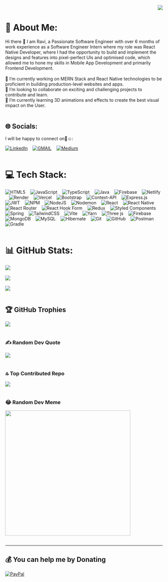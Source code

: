 <div align="right">

[![](https://visitcount.itsvg.in/api?id=rd273001&icon=5&color=6)](https://visitcount.itsvg.in)

</div>

# 💫 About Me:
Hi there 👋 I am Ravi, a Passionate Software Engineer with over 6 months of work experience as a Software Engineer Intern where my role was React Native Developer, where I had the opportunity to build and implement the designs and features into pixel-perfect UIs and optimised code, which allowed me to hone my skills in Mobile App Development and primarily Frontend Development.<br/><br/>🔭 I’m currently working on MERN Stack and React Native technologies to be proficient in building production-level websites and apps.<br/>👯 I’m looking to collaborate on exciting and challenging projects to contribute and learn.<br/>🌱 I’m currently learning 3D animations and effects to create the best visual impact on the User.   <br/><br/>

## 🌐 Socials:
I will be happy to connect on🤝☺️:

[![LinkedIn](https://img.shields.io/badge/LinkedIn-0077B5?style=for-the-badge&logo=linkedin&logoColor=white)](https://linkedin.com/in/https://www.linkedin.com/in/ravi-dubey-948130174) &nbsp;&nbsp; [![GMAIL](https://img.shields.io/badge/Gmail-D14836?style=for-the-badge&logo=gmail&logoColor=white)](mailto://rd273001@gmail.com) &nbsp;&nbsp; [![Medium](https://img.shields.io/badge/Medium-12100E?style=for-the-badge&logo=medium&logoColor=white)](https://medium.com/@rd273001)   <br/><br/>

# 💻 Tech Stack:
![HTML5](https://img.shields.io/badge/html5-%23E34F26.svg?style=for-the-badge&logo=html5&logoColor=white) &nbsp;&nbsp; ![JavaScript](https://img.shields.io/badge/javascript-%23323330.svg?style=for-the-badge&logo=javascript&logoColor=%23F7DF1E) &nbsp;&nbsp; ![TypeScript](https://img.shields.io/badge/typescript-%23007ACC.svg?style=for-the-badge&logo=typescript&logoColor=white) &nbsp;&nbsp; ![Java](https://img.shields.io/badge/java-%23ED8B00.svg?style=for-the-badge&logo=openjdk&logoColor=white) &nbsp;&nbsp; ![Firebase](https://img.shields.io/badge/firebase-%23039BE5.svg?style=for-the-badge&logo=firebase) &nbsp;&nbsp; ![Netlify](https://img.shields.io/badge/netlify-%23000000.svg?style=for-the-badge&logo=netlify&logoColor=#00C7B7) &nbsp;&nbsp; ![Render](https://img.shields.io/badge/Render-%46E3B7.svg?style=for-the-badge&logo=render&logoColor=white) &nbsp;&nbsp; ![Vercel](https://img.shields.io/badge/vercel-%23000000.svg?style=for-the-badge&logo=vercel&logoColor=white) &nbsp;&nbsp; ![Bootstrap](https://img.shields.io/badge/bootstrap-%238511FA.svg?style=for-the-badge&logo=bootstrap&logoColor=white) &nbsp;&nbsp; ![Context-API](https://img.shields.io/badge/Context--Api-000000?style=for-the-badge&logo=react) &nbsp;&nbsp; ![Express.js](https://img.shields.io/badge/express.js-%23404d59.svg?style=for-the-badge&logo=express&logoColor=%2361DAFB) &nbsp;&nbsp; ![JWT](https://img.shields.io/badge/JWT-black?style=for-the-badge&logo=JSON%20web%20tokens) &nbsp;&nbsp; ![NPM](https://img.shields.io/badge/NPM-%23CB3837.svg?style=for-the-badge&logo=npm&logoColor=white) &nbsp;&nbsp; ![NodeJS](https://img.shields.io/badge/node.js-6DA55F?style=for-the-badge&logo=node.js&logoColor=white) &nbsp;&nbsp; ![Nodemon](https://img.shields.io/badge/NODEMON-%23323330.svg?style=for-the-badge&logo=nodemon&logoColor=%BBDEAD) &nbsp;&nbsp; ![React](https://img.shields.io/badge/react-%2320232a.svg?style=for-the-badge&logo=react&logoColor=%2361DAFB) &nbsp;&nbsp; ![React Native](https://img.shields.io/badge/react_native-%2320232a.svg?style=for-the-badge&logo=react&logoColor=%2361DAFB) &nbsp;&nbsp; ![React Router](https://img.shields.io/badge/React_Router-CA4245?style=for-the-badge&logo=react-router&logoColor=white) &nbsp;&nbsp; ![React Hook Form](https://img.shields.io/badge/React%20Hook%20Form-%23EC5990.svg?style=for-the-badge&logo=reacthookform&logoColor=white) &nbsp;&nbsp; ![Redux](https://img.shields.io/badge/redux-%23593d88.svg?style=for-the-badge&logo=redux&logoColor=white) &nbsp;&nbsp; ![Styled Components](https://img.shields.io/badge/styled--components-DB7093?style=for-the-badge&logo=styled-components&logoColor=white) &nbsp;&nbsp; ![Spring](https://img.shields.io/badge/spring-%236DB33F.svg?style=for-the-badge&logo=spring&logoColor=white) &nbsp;&nbsp; ![TailwindCSS](https://img.shields.io/badge/tailwindcss-%2338B2AC.svg?style=for-the-badge&logo=tailwind-css&logoColor=white) &nbsp;&nbsp; ![Vite](https://img.shields.io/badge/vite-%23646CFF.svg?style=for-the-badge&logo=vite&logoColor=white) &nbsp;&nbsp; ![Yarn](https://img.shields.io/badge/yarn-%232C8EBB.svg?style=for-the-badge&logo=yarn&logoColor=white) &nbsp;&nbsp; ![Three js](https://img.shields.io/badge/threejs-black?style=for-the-badge&logo=three.js&logoColor=white) &nbsp;&nbsp; ![Firebase](https://img.shields.io/badge/firebase-a08021?style=for-the-badge&logo=firebase&logoColor=ffcd34) &nbsp;&nbsp; ![MongoDB](https://img.shields.io/badge/MongoDB-%234ea94b.svg?style=for-the-badge&logo=mongodb&logoColor=white) &nbsp;&nbsp; ![MySQL](https://img.shields.io/badge/mysql-4479A1.svg?style=for-the-badge&logo=mysql&logoColor=white) &nbsp;&nbsp; ![Hibernate](https://img.shields.io/badge/Hibernate-59666C?style=for-the-badge&logo=Hibernate&logoColor=white) &nbsp;&nbsp; ![Git](https://img.shields.io/badge/git-%23F05033.svg?style=for-the-badge&logo=git&logoColor=white) &nbsp;&nbsp; ![GitHub](https://img.shields.io/badge/github-%23121011.svg?style=for-the-badge&logo=github&logoColor=white) &nbsp;&nbsp; ![Postman](https://img.shields.io/badge/Postman-FF6C37?style=for-the-badge&logo=postman&logoColor=white) &nbsp;&nbsp; ![Gradle](https://img.shields.io/badge/Gradle-02303A.svg?style=for-the-badge&logo=Gradle&logoColor=white)   <br/><br/>

# 📊 GitHub Stats:
![](https://github-readme-stats.vercel.app/api?username=rd273001&theme=gruvbox&hide_border=false&include_all_commits=false&count_private=false)<br/><br/>
![](https://github-readme-streak-stats.herokuapp.com/?user=rd273001&theme=gruvbox&hide_border=false)<br/><br/>
![](https://github-readme-stats.vercel.app/api/top-langs/?username=rd273001&theme=gruvbox&hide_border=false&include_all_commits=false&count_private=false&layout=compact)   <br/><br/>

## 🏆 GitHub Trophies
![](https://github-profile-trophy.vercel.app/?username=rd273001&theme=gruvbox&no-frame=false&no-bg=false&margin-w=10)   <br/><br/>

### ✍️ Random Dev Quote
![](https://quotes-github-readme.vercel.app/api?type=horizontal&theme=gruvbox)   <br/><br/>

### 🔝 Top Contributed Repo
![](https://github-contributor-stats.vercel.app/api?username=rd273001&limit=5&theme=gruvbox&combine_all_yearly_contributions=true)   <br/><br/>

### 😂 Random Dev Meme
<img src='https://memer-new.vercel.app/' style="height: 400px;"/>   <br/><br/>

---

## 💰 You can help me by Donating
[![PayPal](https://img.shields.io/badge/PayPal-00457C?style=for-the-badge&logo=paypal&logoColor=white)](https://paypal.me/get110?country.x=IN&locale.x=en_GB)   <br/><br/>

  
